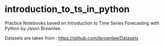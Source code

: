 # introduction_to_ts_in_python
 Practice Notebooks based on Introduction to Time Series Forecasting with Python  by Jason Brownlee.

Datasets are taken from : https://github.com/jbrownlee/Datasets
